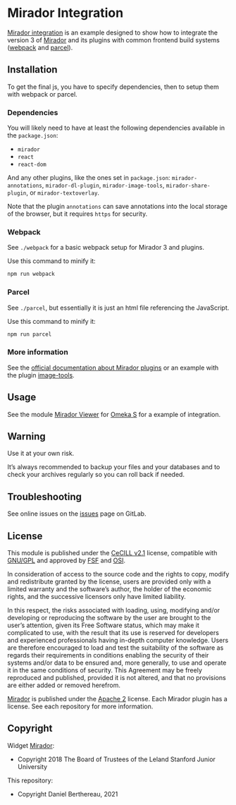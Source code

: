 Mirador Integration
===================

[Mirador integration] is an example designed to show how to integrate the
version 3 of [Mirador] and its plugins with common frontend build systems
([webpack] and [parcel]).


Installation
------------

To get the final js, you have to specify dependencies, then to setup them with
webpack or parcel.

### Dependencies

You will likely need to have at least the following dependencies available in
the `package.json`:

- `mirador`
- `react`
- `react-dom`

And any other plugins, like the ones set in `package.json`: `mirador-annotations`,
`mirador-dl-plugin`, `mirador-image-tools`, `mirador-share-plugin`, or `mirador-textoverlay`.

Note that the plugin `annotations` can save annotations into the local storage
of the browser, but it requires `https` for security.

### Webpack

See `./webpack` for a basic webpack setup for Mirador 3 and plugins.

Use this command to minify it:

```sh
npm run webpack
```

### Parcel

See `./parcel`, but essentially it is just an html file referencing the
JavaScript.

Use this command to minify it:

```sh
npm run parcel
```

### More information

See the [official documentation about Mirador plugins] or an example with
the plugin [image-tools].


Usage
-----

See the module [Mirador Viewer] for [Omeka S] for a example of integration.


Warning
-------

Use it at your own risk.

It’s always recommended to backup your files and your databases and to check
your archives regularly so you can roll back if needed.


Troubleshooting
---------------

See online issues on the [issues] page on GitLab.


License
-------

This module is published under the [CeCILL v2.1] license, compatible with
[GNU/GPL] and approved by [FSF] and [OSI].

In consideration of access to the source code and the rights to copy, modify and
redistribute granted by the license, users are provided only with a limited
warranty and the software’s author, the holder of the economic rights, and the
successive licensors only have limited liability.

In this respect, the risks associated with loading, using, modifying and/or
developing or reproducing the software by the user are brought to the user’s
attention, given its Free Software status, which may make it complicated to use,
with the result that its use is reserved for developers and experienced
professionals having in-depth computer knowledge. Users are therefore encouraged
to load and test the suitability of the software as regards their requirements
in conditions enabling the security of their systems and/or data to be ensured
and, more generally, to use and operate it in the same conditions of security.
This Agreement may be freely reproduced and published, provided it is not
altered, and that no provisions are either added or removed herefrom.

[Mirador] is published under the [Apache 2] license.
Each Mirador plugin has a license. See each repository for more information.


Copyright
---------

Widget [Mirador]:

* Copyright 2018 The Board of Trustees of the Leland Stanford Junior University

This repository:

* Copyright Daniel Berthereau, 2021


[Mirador integration]: https://gitlab.com/Daniel-KM/Mirador-Integration
[Mirador]: https://projectmirador.org
[webpack]: https://webpack.js.org
[parcel]: https://parceljs.org
[official documentation about Mirador plugins]: https://github.com/ProjectMirador/mirador/wiki/Mirador-3-plugins
[image-tools]: https://github.com/ProjectMirador/mirador-image-tools#installing-mirador-image-tools
[Mirador Viewer]: https://gitlab.com/Daniel-KM/Omeka-S-module-Mirador
[Omeka S]: https://omeka.org/s
[issues]: https://gitlab.com/Daniel-KM/Omeka-S-module-Mirador/-/issues
[CeCILL v2.1]: https://www.cecill.info/licences/Licence_CeCILL_V2.1-en.html
[GNU/GPL]: https://www.gnu.org/licenses/gpl-3.0.html
[FSF]: https://www.fsf.org
[OSI]: http://opensource.org
[Apache 2]: http://www.apache.org/licenses/LICENSE-2.0
[Daniel-KM]: https://gitlab.com/Daniel-KM "Daniel Berthereau"

